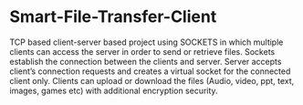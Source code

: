 # Smart-File-Transfer-Client
TCP based client-server based project using SOCKETS in which multiple clients can access the server in order to send or retrieve files. Sockets establish the connection between the clients and server. Server accepts client’s connection requests and creates a virtual socket for the connected client only. Clients can upload or download the files (Audio, video, ppt, text, images, games etc) with additional encryption security.

